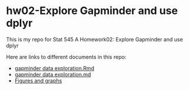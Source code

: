 # hw02-Explore Gapminder and use dplyr

This is my repo for Stat 545 A Homework02: Explore Gapminder and use dplyr 

Here are links to different documents in this repo:
* [gapminder data exploration.Rmd](https://github.com/STAT545-UBC-students/hw02-huangjieying/blob/master/hw02_Explore%20gapminder%20and%20use%20dplyr.Rmd)
* [gapminder data exploration.md](https://github.com/STAT545-UBC-students/hw02-huangjieying/blob/master/hw02_Explore_gapminder_and_use_dplyr.md)
* [Figures and graphs](https://github.com/STAT545-UBC-students/hw02-huangjieying/tree/master/hw02_Explore_gapminder_and_use_dplyr_files/figure-gfm)
